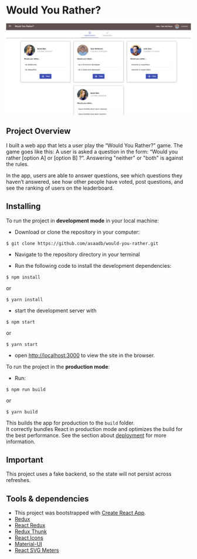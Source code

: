 # Would You Rather?

![home-page](./public/images/home-page.PNG "Screenshot")

## Project Overview

I built a web app that lets a user play the “Would You Rather?” game. The game goes like this: A user is asked a question in the form: “Would you rather [option A] or [option B] ?”. Answering "neither" or "both" is against the rules.

In the app, users are able to answer questions, see which questions they haven’t answered, see how other people have voted, post questions, and see the ranking of users on the leaderboard.

## Installing

To run the project in **development mode** in your local machine:

* Download or clone the repository in your computer:
```
$ git clone https://github.com/asaadb/would-you-rather.git
```

* Navigate to the repository directory in your terminal

* Run the following code to install the development dependencies:
```
$ npm install
```
 or

 ```
 $ yarn install
 ```

* start the development server with
```
$ npm start
```
or

```
$ yarn start
```
* open [http://localhost:3000](http://localhost:3000) to view the site in the browser.

To run the project in the **production mode**:
* Run:
```
$ npm run build
```
or

```
$ yarn build
```
This builds the app for production to the `build` folder.<br>
It correctly bundles React in production mode and optimizes the build for the best performance.
See the section about [deployment](https://facebook.github.io/create-react-app/docs/deployment) for more information.

## Important

This project uses a fake backend, so the state will not persist across refreshes.

## Tools & dependencies

* This project was bootstrapped with [Create React App](https://github.com/facebook/create-react-app).
* [Redux](https://github.com/reduxjs/redux)
* [React Redux](https://github.com/reduxjs/react-redux)
* [Redux Thunk](https://github.com/reduxjs/redux-thunk)
* [React Icons](https://react-icons.netlify.com/#/)
* [Material-UI](https://material-ui.com/)
* [React SVG Meters](https://www.npmjs.com/package/react-svg-meters)
